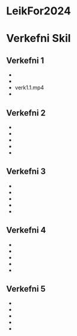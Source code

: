 # LeikFor2024

# Verkefni Skil

## Verkefni 1
-
-
- verk1.1.mp4
-

## Verkefni 2
-
-
-
-
-

## Verkefni 3
-
-
-
-
-

## Verkefni 4
-
-
-
-
-

## Verkefni 5
-
-
-
-
-

